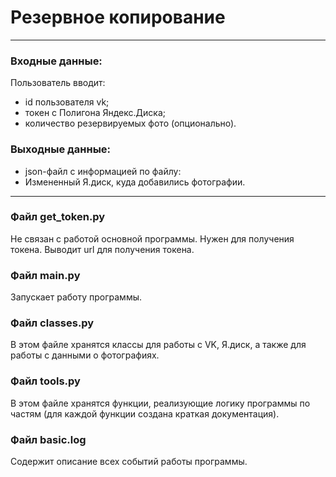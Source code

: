# Резервное копирование
___
### Входные данные:
Пользователь вводит:
- id пользователя vk;
- токен с Полигона Яндекс.Диска;
- количество резервируемых фото (опционально).

### Выходные данные:
- json-файл с информацией по файлу:
- Измененный Я.диск, куда добавились фотографии.
___
### Файл get_token.py
Не связан с работой основной программы. Нужен для получения токена. Выводит url для получения токена.

### Файл main.py
Запускает работу программы.

### Файл classes.py
В этом файле хранятся классы для работы с VK, Я.диск, а также для работы с данными о фотографиях.

### Файл tools.py
В этом файле хранятся функции, реализующие логику программы по частям (для каждой функции создана краткая документация).

### Файл basic.log
Содержит описание всех событий работы программы.







